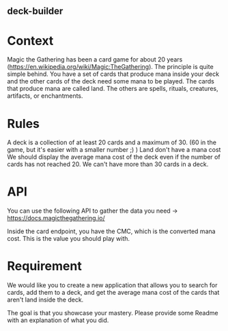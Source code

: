 ## deck-builder
# Context

Magic the Gathering has been a card game for about 20 years (https://en.wikipedia.org/wiki/Magic:TheGathering). The principle is quite simple behind. You have a set of cards that produce mana inside your deck and the other cards of the deck need some mana to be played. The cards that produce mana are called land. The others are spells, rituals, creatures, artifacts, or enchantments.

# Rules
 
A deck is a collection of at least 20 cards and a maximum of 30. (60 in the game, but it's easier with a smaller number ;) )
Land don't have a mana cost
We should display the average mana cost of the deck even if the number of cards has not reached 20.
We can't have more than 30 cards in a deck.
# API

You can use the following API to gather the data you need → https://docs.magicthegathering.io/

Inside the card endpoint, you have the CMC, which is the converted mana cost. This is the value you should play with.

# Requirement

We would like you to create a new application that allows you to search for cards, add them to a deck, and get the average mana cost of the cards that aren't land inside the deck.

The goal is that you showcase your mastery. Please provide some Readme with an explanation of what you did.